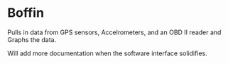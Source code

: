 # Boffin

Pulls in data from GPS sensors, Accelrometers, and an OBD II reader and Graphs the data. 

Will add more documentation when the software interface solidifies. 
